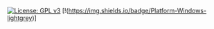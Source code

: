 
[![License: GPL v3](https://img.shields.io/badge/License-GPLv3-blue.svg)](https://www.gnu.org/licenses/gpl-3.0)
[!(https://img.shields.io/badge/Platform-Windows-lightgrey)]
